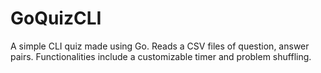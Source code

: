 # GoQuizCLI
A simple CLI quiz made using Go. Reads a CSV files of question, answer pairs. Functionalities include a customizable timer and problem shuffling.
